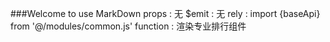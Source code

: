 ###Welcome to use MarkDown
props : 无
$emit :	无
rely :	import {baseApi} from '@/modules/common.js'
function : 渲染专业排行组件